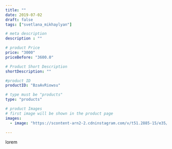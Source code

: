 ```yaml
---
title: ""
date: 2019-07-02
draft: false
tags: ["svetlana_mikhaylyan"]

# meta description
description : ""

# product Price
price: "3000"
priceBefore: "3600.0"

# Product Short Description
shortDescription: ""

#product ID
productID: "BzaAvRiowsu"

# type must be "products"
type: "products"

# product Images
# first image will be shown in the product page
images:
  - image: "https://scontent-arn2-2.cdninstagram.com/v/t51.2885-15/e35/64825754_2321891241402320_439705057032087937_n.jpg?tp=1&_nc_ht=scontent-arn2-2.cdninstagram.com&_nc_cat=108&_nc_ohc=aESSjB7kZTsAX_tzKwd&ccb=7-4&oh=21d3901988f7a092b272cd39a8008248&oe=608276A6&_nc_sid=86f79a&ig_cache_key=MjA3ODk3NzQyNjYzNTAzMzM5MA%3D%3D.2-ccb7-4"

---
```

lorem
